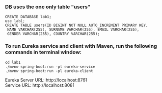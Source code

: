 ### DB uses the one only table "users"
```
CREATE DATABASE lab1;
use lab1;
CREATE TABLE users(ID BIGINT NOT NULL AUTO_INCREMENT PRIMARY KEY,
 NAME VARCHAR(255), SURNAME VARCHAR(255), EMAIL VARCHAR(255),
 GENDER VARCHAR(255), COUNTRY VARCHAR(255);
```
### To run Eureka service and client with Maven, run the following commands in terminal window:
```
cd lab1
./mvnw spring-boot:run -pl eureka-service
./mvnw spring-boot:run -pl eureka-client
```
Eureka Server URL: http://localhost:8761<br>
Service URL: http://localhost:8081

